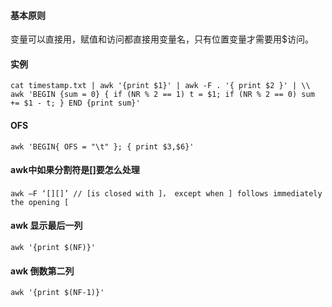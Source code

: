 #### 基本原则
变量可以直接用，赋值和访问都直接用变量名，只有位置变量才需要用$访问。

#### 实例
```
cat timestamp.txt | awk '{print $1}' | awk -F . '{ print $2 }' | \\
awk 'BEGIN {sum = 0} { if (NR % 2 == 1) t = $1; if (NR % 2 == 0) sum += $1 - t; } END {print sum}'
```

#### OFS
```
awk 'BEGIN{ OFS = "\t" }; { print $3,$6}'
```
#### awk中如果分割符是[]要怎么处理
```
awk –F ‘[][]’ // [is closed with ]， except when ] follows immediately the opening [
```
#### awk 显示最后一列
```
awk '{print $(NF)}'
```
#### awk 倒数第二列
```
awk '{print $(NF-1)}'
```
